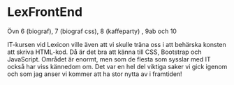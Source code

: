 # LexFrontEnd
Övn 6 (biograf), 7 (biograf css), 8 (kaffeparty) , 9ab och 10

IT-kursen vid Lexicon ville även att vi skulle träna oss i att behärska konsten att skriva HTML-kod.
Då är det bra att känna till CSS, Bootstrap och JavaScript. Området är enormt, men som de flesta som
sysslar med IT också har viss kännedom om. Det var en hel del viktiga saker vi gick igenom och som
jag anser vi kommer att ha stor nytta av i framtiden!
